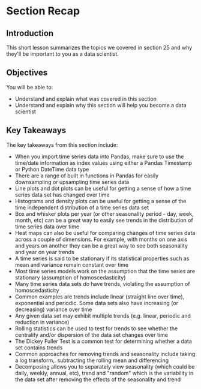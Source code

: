 
# Section Recap

## Introduction

This short lesson summarizes the topics we covered in section 25 and why they'll be important to you as a data scientist.

## Objectives
You will be able to:
* Understand and explain what was covered in this section
* Understand and explain why this section will help you become a data scientist

## Key Takeaways

The key takeaways from this section include:
* When you import time series data into Pandas, make sure to use the time/date information as index values using either a Pandas Timestamp or Python DateTime data type
* There are a range of built in functions in Pandas for easily downsampling or upsampling time series data
* Line plots and dot plots can be useful for getting a sense of how a time series data set has changed over time
* Histograms and density plots can be useful for getting a sense of the time independent distribution of a time series data set
* Box and whisker plots per year (or other seasonality period - day, week, month, etc) can be a great way to easily see trends in the distribution of time series data over time
* Heat maps can also be useful for comparing changes of time series data across a couple of dimensions. For example, with months on one axis and years on another they can be a great way to see both seasonality and year on year trends
* A time series is said to be stationary if its statistical properties such as mean and variance remain constant over time
* Most time series models work on the assumption that the time series are stationary (assumption of homoscedasticity)
* Many time series data sets *do* have trends, violating the assumption of homoscedasticity
* Common examples are trends include linear (straight line over time), exponential and periodic. Some data sets also have increasing (or decreasing) variance over time
* Any given data set may exhibit multiple trends (e.g. linear, periodic and reduction in variance)
* Rolling statistics can be used to test for trends to see whether the centrality and/or dispersion of the data set changes over time
* The Dickey Fuller Test is a common test for determining whether a data set contains trends
* Common approaches for removing trends and seasonality include taking a log transform,. subtracting the rolling mean and differencing
* Decomposing allows you to separately view seasonality (which could be daily, weekly, annual, etc), trend and "random" which is the variability in the data set after removing the effects of the seasonality and trend

